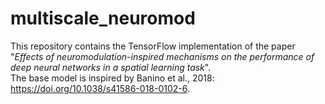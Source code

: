 # multiscale_neuromod


This repository contains the TensorFlow implementation of the paper "*Effects of neuromodulation-inspired mechanisms on the performance of deep neural networks in a spatial learning task*".  
The base model is inspired by Banino et al., 2018: https://doi.org/10.1038/s41586-018-0102-6.

